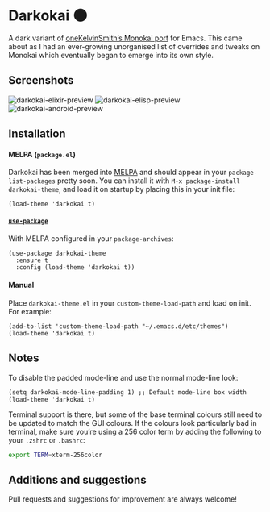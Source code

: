 # Darkokai 🌑
A dark variant of [oneKelvinSmith’s Monokai port](https://github.com/oneKelvinSmith/monokai-emacs) for Emacs. This came about as I had an ever-growing unorganised list of overrides and tweaks on Monokai which eventually began to emerge into its own style.

## Screenshots

![darkokai-elixir-preview](/../screenshots/elixir-example.png)
![darkokai-elisp-preview](/../screenshots/elisp-example.png)
![darkokai-android-preview](/../screenshots/android-example.png)

## Installation

#### MELPA (`package.el`)

Darkokai has been merged into [MELPA](http://melpa.org) and should appear in your `package-list-packages` pretty soon. You can install it with `M-x package-install darkokai-theme`, and load it on startup by placing this in your init file:

```elisp
(load-theme 'darkokai t)
```

#### [`use-package`](https://github.com/jwiegley/use-package)

With MELPA configured in your `package-archives`:

```elisp
(use-package darkokai-theme
  :ensure t
  :config (load-theme 'darkokai t))
```

#### Manual

Place `darkokai-theme.el` in your `custom-theme-load-path` and load on init. For example:

```elisp
(add-to-list 'custom-theme-load-path "~/.emacs.d/etc/themes")
(load-theme 'darkokai t)
```

## Notes

To disable the padded mode-line and use the normal mode-line look:

```elisp
(setq darkokai-mode-line-padding 1) ;; Default mode-line box width
(load-theme 'darkokai t)
```

Terminal support is there, but some of the base terminal colours still need to be updated to match the GUI colours. If the colours look particularly bad in terminal, make sure you’re using a 256 color term by adding the following to your `.zshrc` or `.bashrc`:

```bash
export TERM=xterm-256color
```

## Additions and suggestions

Pull requests and suggestions for improvement are always welcome!
